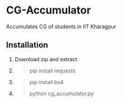 # CG-Accumulator
Accumulates CG of students in IIT Kharagpur

## Installation
1. Download zip and extract
2. > pip install requests
3. > pip install bs4
4. > python cg_accumulator.py
